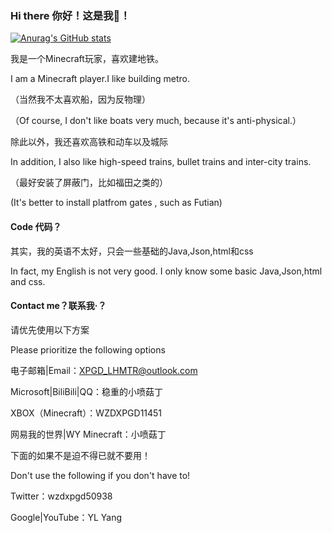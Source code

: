### Hi there 你好！这是我👋！
[![Anurag's GitHub stats](https://github-readme-stats.vercel.app/api?username=YYLWZDXPGD)](https://github.com/anuraghazra/github-readme-stats)

我是一个Minecraft玩家，喜欢建地铁。

I am a Minecraft player.I like building metro.

（当然我不太喜欢船，因为反物理）

（Of course, I don't like boats very much, because it's anti-physical.）

除此以外，我还喜欢高铁和动车以及城际

In addition, I also like high-speed trains, bullet trains and inter-city trains.

（最好安装了屏蔽门，比如福田之类的）

(It's better to install  platfrom gates , such as Futian)

#### Code 代码？
其实，我的英语不太好，只会一些基础的Java,Json,html和css

In fact, my English is not very good. I only know some basic Java,Json,html and css.

#### Contact me？联系我·？
请优先使用以下方案

Please prioritize the following options

电子邮箱|Email：XPGD_LHMTR@outlook.com

Microsoft|BiliBili|QQ：稳重的小喷菇丁

XBOX（Minecraft）：WZDXPGD11451

网易我的世界|WY Minecraft：小喷菇丁

下面的如果不是迫不得已就不要用！

Don't use the following if you don't have to!

Twitter：wzdxpgd50938

Google|YouTube：YL Yang
